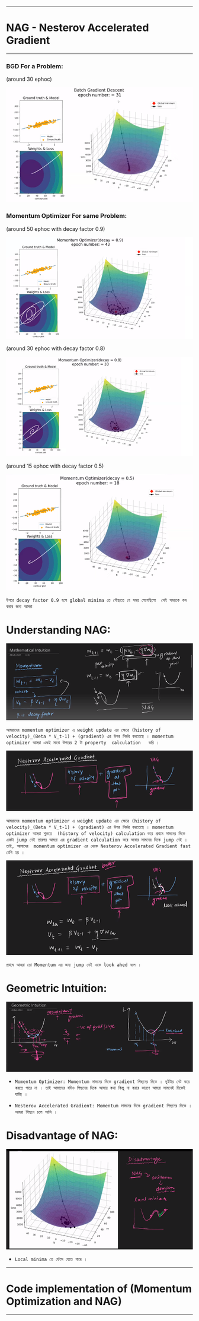 

---

# NAG -  Nesterov Accelerated Gradient 

---

### BGD For a Problem:

(around 30 ephoc)

![Alt text](img/image-199.png)


### Momentum Optimizer For same Problem:

(around 50 ephoc with decay factor 0.9)

![Alt text](img/image-200.png)

(around 30 ephoc with decay factor 0.8)

![Alt text](img/image-201.png)

(around 15 ephoc with decay factor 0.5)

![Alt text](img/image-202.png)

`উপরে decay factor 0.9 হলে global minima তে পৌছাতে যে সময় লেগেছিলো  সেই সময়কে কম করার জন্য আমরা `

# Understanding NAG:

![Alt text](img/image-204.png)

`আমরাদের momentum optimizer এ weight update এর ক্ষেত্রে (history of velocity)_(Beta * V_t-1) + (gradient) এর উপর নির্ভর করতেছে । momentum optimizer আমরা একই সাথে উপরের 2 টা property  calculation   করি । `

![Alt text](img/image-203.png)

`আমরাদের momentum optimizer এ weight update এর ক্ষেত্রে (history of velocity)_(Beta * V_t-1) + (gradient) এর উপর নির্ভর করতেছে । momentum optimizer আমরা শুরুতে  (history of velocity) calculation করে প্রথমে সামনের দিকে একটা jump নেই তারপর আমরা এর gradient calculation করে আবার সামনের দিকে jump নেই । তাই, আমাদের  momentum optimizer এর থেকে Nesterov Accelerated Gradient fast বেশি হয় । `


![Alt text](img/image-205.png)

`প্রথমে আমরা তো Momentum এর জন্য jump নেই একে look ahed বলে ।  `

# Geometric Intuition:

![Alt text](img/image-206.png)

- `Momentum Optimizer: Momentum সামনের দিকে gradient পিছনের দিকে । দুইটার নেট করে করতে পারে না । তাই আমাদের যদিও পিছনের দিকে আসার কথা কিন্তু না করার কারণে আমরা সামনেই দিকেই যাচ্ছি । `

- `Nesterov Accelerated Gradient: Momentum সামনের দিকে gradient পিছনের দিকে । আমরা পিছনে চলে আসি । `


# Disadvantage of NAG:

![Alt text](img/image-207.png)

- `Local minima তে ফেঁসে যেতে পারে । `



---

# Code implementation of (Momentum Optimization and NAG)


---


